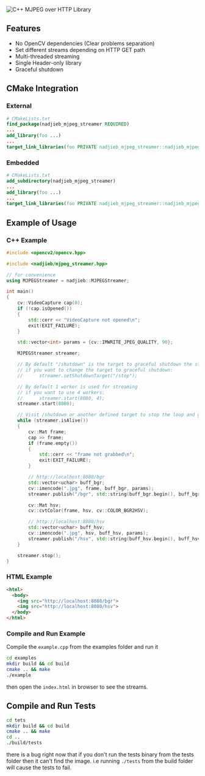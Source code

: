 ![C++ MJPEG over HTTP Library](https://raw.githubusercontent.com/nadjieb/cpp-mjpeg-streamer/master/doc/images/cpp_mjpeg_streamer.png)

## Features
* No OpenCV dependencies (Clear problems separation)
* Set different streams depending on HTTP GET path
* Multi-threaded streaming
* Single Header-only library
* Graceful shutdown

## CMake Integration
### External
```CMake
# CMakeLists.txt
find_package(nadjieb_mjpeg_streamer REQUIRED)
...
add_library(foo ...)
...
target_link_libraries(foo PRIVATE nadjieb_mjpeg_streamer::nadjieb_mjpeg_streamer)
```

### Embedded
```CMake
# CMakeLists.txt
add_subdirectory(nadjieb_mjpeg_streamer)
...
add_library(foo ...)
...
target_link_libraries(foo PRIVATE nadjieb_mjpeg_streamer::nadjieb_mjpeg_streamer)
```

## Example of Usage
### C++ Example
```c++
#include <opencv2/opencv.hpp>

#include <nadjieb/mjpeg_streamer.hpp>

// for convenience
using MJPEGStreamer = nadjieb::MJPEGStreamer;

int main()
{
    cv::VideoCapture cap(0);
    if (!cap.isOpened())
    {
        std::cerr << "VideoCapture not opened\n";
        exit(EXIT_FAILURE);
    }

    std::vector<int> params = {cv::IMWRITE_JPEG_QUALITY, 90};

    MJPEGStreamer streamer;

    // By default "/shutdown" is the target to graceful shutdown the streamer
    // if you want to change the target to graceful shutdown:
    //      streamer.setShutdownTarget("/stop");

    // By default 1 worker is used for streaming
    // if you want to use 4 workers:
    //      streamer.start(8080, 4);
    streamer.start(8080);

    // Visit /shutdown or another defined target to stop the loop and graceful shutdown
    while (streamer.isAlive())
    {
        cv::Mat frame;
        cap >> frame;
        if (frame.empty())
        {
            std::cerr << "frame not grabbed\n";
            exit(EXIT_FAILURE);
        }

        // http://localhost:8080/bgr
        std::vector<uchar> buff_bgr;
        cv::imencode(".jpg", frame, buff_bgr, params);
        streamer.publish("/bgr", std::string(buff_bgr.begin(), buff_bgr.end()));

        cv::Mat hsv;
        cv::cvtColor(frame, hsv, cv::COLOR_BGR2HSV);

        // http://localhost:8080/hsv
        std::vector<uchar> buff_hsv;
        cv::imencode(".jpg", hsv, buff_hsv, params);
        streamer.publish("/hsv", std::string(buff_hsv.begin(), buff_hsv.end()));
    }

    streamer.stop();
}
```

### HTML Example
```html
<html>
  <body>
    <img src="http://localhost:8080/bgr">
    <img src="http://localhost:8080/hsv">
  </body>
</html>
```

### Compile and Run Example
Compile the `example.cpp` from the examples folder and run it
```sh
cd examples
mkdir build && cd build
cmake .. && make
./example
```
then open the `index.html` in browser to see the streams.

## Compile and Run Tests
```sh
cd tets
mkdir build && cd build
cmake .. && make
cd ..
./build/tests
```
there is a bug right now that if you don't run the tests binary from the tests folder then it can't find the image. i.e running `./tests` from the build folder will cause the tests to fail.
